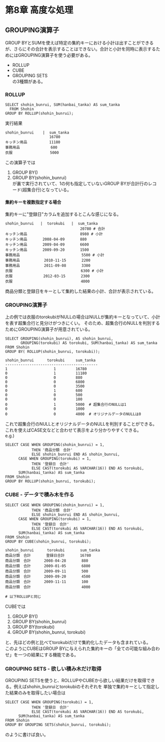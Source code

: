 # 第8章 高度な処理

## GROUPING演算子

GROUP BYとSUMを使えば特定の集約キーにおける小計は出すことができるが、さらにその合計を表示することはできない。合計と小計を同時に表示するためにはGROUPING演算子を使う必要がある。  
- ROLLUP
- CUBE
- GROUPING SETS  
の3種類がある。  

### ROLLUP

~~~
SELECT shohin_bunrui, SUM(hanbai_tanka) AS sum_tanka
  FROM Shohin
GROUP BY ROLLUP(shohin_bunrui);
~~~  

実行結果  
~~~
shohin_bunrui    |  sum_tanka
                    16780
キッチン用品          11180
事務用品              600
衣服                 5000
~~~  

この演算子では
1. GROUP BY()
2. GROUP BY(shohin_bunrui)  
が裏で実行されていて、1の何も指定していないGROUP BYが合計行のレコード(超集合行)となっている。  

#### 集約キーを複数指定する場合

集約キーに"登録日"カラムを追加するとこんな感じになる。  
~~~  
shohin_bunrui   |  torokubi   |  sum_tanka
                                  20780 # 合計
キッチン用品                        8980 # 小計
キッチン用品       2008-04-09       880
キッチン用品       2009-04-09       6600
キッチン用品       2009-09-20       1500
事務用品                            5500 # 小計
事務用品           2010-11-15       2200
事務用品           2011-09-08       3300
衣服                               6300 # 小計
衣服              2012-03-15       2300
衣服                               4000
~~~  

商品分類と登録日をキーとして集約した結果の小計、合計が表示されている。  

### GROUPING演算子

上の例では衣服のtorokubiがNULLの場合はNULLが集約キーとなっていて、小計を表す超集合行と見分けがつきにくい。
そのため、超集合行のNULLを判別するためにGROUPING演算子が用意されている。  

~~~
SELECT GROUPING(shohin_bunrui), AS shohin_bunrui,
       GROUPING(torokubi) AS torokubi, SUM(hanbai_tanka) AS sum_tanka
FROM Shohin
GROUP BY( ROLLUP(shohin_bunrui, torokubi));
~~~  

~~~
shohin_bunrui      torokubi     sum_tanka
------------------------------------------
1                     1         16780
0                     1         11180
0                     0         880
0                     0         6800
0                     0         3500
0                     1         600
0                     0         500
0                     0         100
0                     1         5000  # 超集合行のNULLは1
0                     0         1000
0                     0         4000  # オリジナルデータのNULLは0
~~~  

これで超集合行のNULLとオリジナルデータのNULLを判別することができる。  
これを使えばCASE文などと合わせて表示をより分かりやすくできる。  
e.g.)
~~~
SELECT CASE WHEN GROUPING(shohin_bunrui) = 1,
            THEN '商品分類　合計'
            ELSE shohin_bunrui END AS shohin_bunrui,
      CASE WHEN GROUPING(torokubi) = 1,
            THEN '登録日　合計'
            ELSE CAST(torokubi AS VARCHAR(16)) END AS torokubi,
      SUM(hanbai_tanka) AS sum_tanka
FROM Shohin
GROUP BY ROLLUP(shohin_bunrui, torokubi);
~~~  

### CUBE - データで積み木を作る

~~~
SELECT CASE WHEN GROUPING(shohin_bunrui) = 1,
            THEN '商品分類　合計'
            ELSE shohin_bunrui END AS shohin_bunrui,
      CASE WHEN GROUPING(torokubi) = 1,
            THEN '登録日　合計'
            ELSE CAST(torokubi AS VARCHAR(16)) END AS torokubi,
      SUM(hanbai_tanka) AS sum_tanka
FROM Shohin
GROUP BY CUBE(shohin_bunrui, torokubi);
~~~  

~~~  
shohin_bunrui      torokubi       sum_tanka
商品分類　合計       登録日合計       16780
商品分類　合計      2008-04-28       880
商品分類　合計      2009-01-05       6800
商品分類　合計      2009-09-11       500
商品分類　合計      2009-09-20       4500
商品分類　合計      2009-11-11       100
商品分類　合計                       4000

# 以下ROLLUPと同じ
~~~  

CUBEでは
1. GROUP BY()
2. GROUP BY(shohin_bunrui)
3. GROUP BY(torokubi)
4. GROUP BY(shohin_bunrui, torokubi)

と、先ほどの例と比べてtorokubiだけで集約化したデータも含まれている。  
このようにCUBEはGROUP BYに与えられた集約キーの「全ての可能な組み合わせ」を一つの結果にする機能である。  


### GROUPING SETS - 欲しい積み木だけ取得  

GROUPING SETSを使うと、ROLLUPやCUBEから欲しい結果だけを取得できる。例えばshohin_bunruiとtorokubiのそれぞれを
単独で集約キーとして指定した結果のみを取得したい場合は   
~~~
SELECT CASE WHEN GROUPING(torokubi) = 1,
            THEN '登録日　合計'
            ELSE CAST(torokubi AS VARCHAR(16)) END AS torokubi,
      SUM(hanbai_tanka) AS sum_tanka
FROM Shohin
GROUP BY GROUPING SETS(shohin_bunrui, torokubi);
~~~ 
のように書けば良い。 
 
